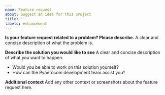 ```yaml
---
name: Feature request
about: Suggest an idea for this project
title: ''
labels: enhancement
---
```


**Is your feature request related to a problem? Please describe.**
A clear and concise description of what the problem is.

**Describe the solution you would like to see**
A clear and concise description of what you want to happen.
 - Would you be able to work on this solution yourself?
 - How can the Pyaerocom development team assist you?

**Additional context**
Add any other context or screenshots about the feature request here.